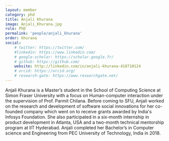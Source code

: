 ```yaml
---
layout: member
category: phd
title: Anjali Khurana
image: Anjali_Khurana.jpg
role: PhD
permalink: 'people/anjali_khurana'
order: khurana
social:
    # twitter: https://twitter.com/
    #linkedin: https://www.linkedin.com/
    # google-scholar: https://scholar.google.fr/
    # github: https://github.com/
    website: http://linkedin.com/in/anjali-khurana-418710124
    # orcid: https://orcid.org/
    # research-gate: https://www.researchgate.net/
---
```


Anjali Khurana is a Master’s student in the School of Computing Science at Simon Fraser University with a focus on Human-computer interaction under the supervision of Prof. Parmit Chilana. Before coming to SFU, Anjali worked on the research and development of software social innovations for her co-founded company which went on to receive grants awarded by India's Infosys Foundation. She also participated in a six-month internship in product development in Atlanta, USA and a two-month technical mentorship program at IIT Hyderabad. Anjali completed her Bachelor’s in Computer science and Engineering from PEC University of Technology, India in 2018.
